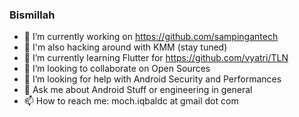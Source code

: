 ### Bismillah

<!--
**mochadwi/mochadwi** is a ✨ _special_ ✨ repository because its `README.md` (this file) appears on your GitHub profile.

Here are some ideas to get you started:

- 😄 Pronouns: None
- ⚡ Fun fact: None
-->

- 🔭 I’m currently working on https://github.com/sampingantech
- 📘 I'm also hacking around with KMM (stay tuned)
- 🌱 I’m currently learning Flutter for https://github.com/vyatri/TLN 
- 👯 I’m looking to collaborate on Open Sources
- 🤔 I’m looking for help with Android Security and Performances
- 💬 Ask me about Android Stuff or engineering in general
- 📫 How to reach me: moch.iqbaldc at gmail dot com
